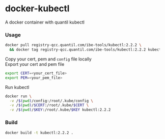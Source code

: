 # docker-kubectl
A docker container with quantil kubectl

### Usage
```bash
docker pull registry-qcc.quantil.com/ibe-tools/kubectl:2.2.2 \
  && docker tag registry-qcc.quantil.com/ibe-tools/kubectl:2.2.2 kubectl:2.2.2
```
Copy your cert, pem and `config` file locally   
Export your cert and pem file
```bash
export CERT=<your_cert_file>
export PEM=<your_pem_file>
```
Run kubectl
```bash
docker run \
  -v /$(pwd)/config:/root/.kube/config \
  -v /$(pwd)/$CERT:/root/.kube/$CERT \
  -v /$(pwd)/$KEY:/root/.kube/$KEY kubectl:2.2.2
```

### Build
```bash
docker build -t kubectl:2.2.2 .
```
